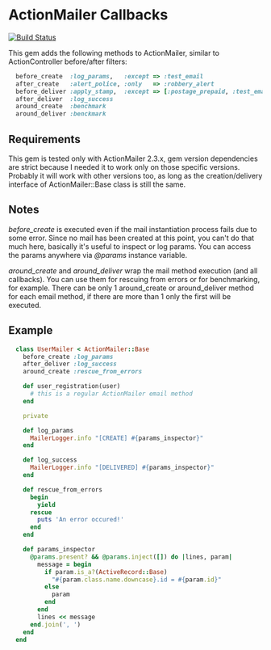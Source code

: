# ActionMailer Callbacks

[![Build Status](https://secure.travis-ci.org/spaghetticode/actionmailer-callbacks.png)](http://travis-ci.org/spaghetticode/actionmailer-callbacks)

This gem adds the following methods to ActionMailer, similar to ActionController
before/after filters:

```ruby
  before_create  :log_params,   :except => :test_email
  after_create   :alert_police, :only   => :robbery_alert
  before_deliver :apply_stamp,  :except => [:postage_prepaid, :test_email]
  after_deliver  :log_success
  around_create  :benchmark
  around_deliver :benckmark
```

## Requirements

This gem is tested only with ActionMailer 2.3.x, gem version dependencies are
strict because I needed it to work only on those specific versions. Probably it
will work with other versions too, as long as the creation/delivery interface of
ActionMailer::Base class is still the same.

## Notes

*before_create* is executed even if the mail instantiation process fails due to
some error.
Since no mail has been created at this point, you can't do that much here,
basically it's useful to inspect or log params. You can access the params
anywhere via *@params* instance variable.

*around_create* and *around_deliver* wrap the mail method execution (and all
callbacks). You can use them for rescuing from errors or for benchmarking, for
example.
There can be only 1 around_create or around_deliver method for each email method,
if there are more than 1 only the first will be executed.

## Example

```ruby
  class UserMailer < ActionMailer::Base
    before_create :log_params
    after_deliver :log_success
    around_create :rescue_from_errors

    def user_registration(user)
      # this is a regular ActionMailer email method
    end

    private

    def log_params
      MailerLogger.info "[CREATE] #{params_inspector}"
    end

    def log_success
      MailerLogger.info "[DELIVERED] #{params_inspector}"
    end

    def rescue_from_errors
      begin
        yield
      rescue
        puts 'An error occured!'
      end
    end

    def params_inspector
      @params.present? && @params.inject([]) do |lines, param|
        message = begin
          if param.is_a?(ActiveRecord::Base)
            "#{param.class.name.downcase}.id = #{param.id}"
          else
            param
          end
        end
        lines << message
      end.join(', ')
    end
  end
```
